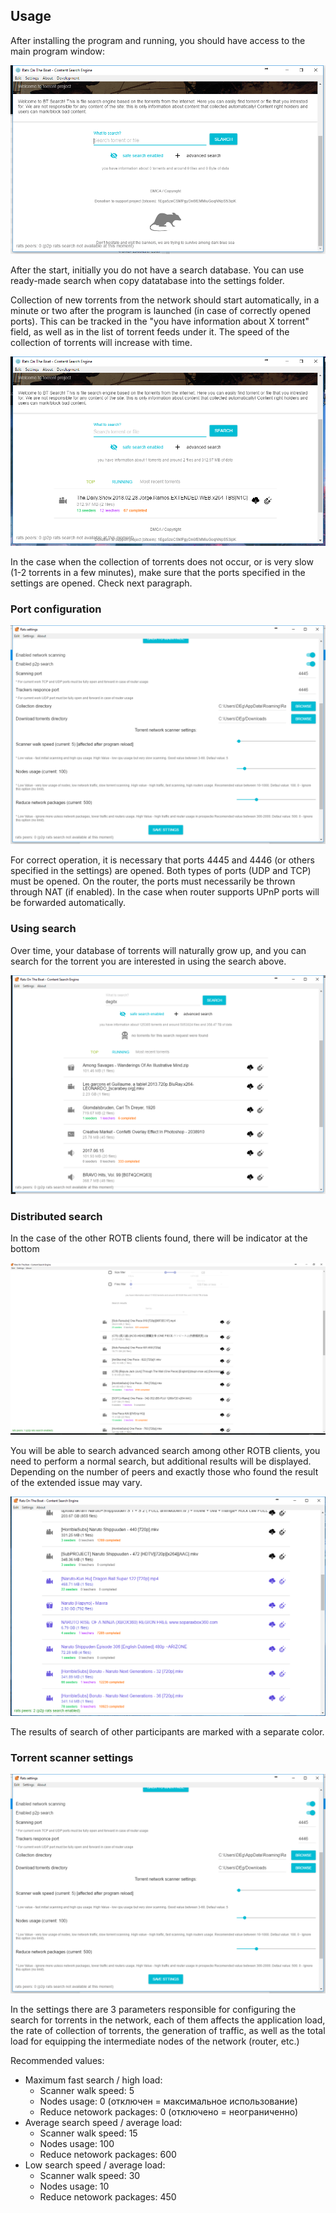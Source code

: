 ## Usage

After installing the program and running, you should have access to the main program window:

[![After start](img/main_no_torrents.png)](https://github.com/DEgITx/rats-search)

After the start, initially you do not have a search database. You can use ready-made search when copy datatabase into the settings folder.

Collection of new torrents from the network should start automatically, in a minute or two after the program is launched (in case of correctly opened ports).
This can be tracked in the "you have information about X torrent" field, as well as in the list of torrent feeds under it. The speed of the collection of torrents will increase with time.

[![First](img/first_torrent.png)](https://github.com/DEgITx/rats-search)

In the case when the collection of torrents does not occur, or is very slow (1-2 torrents in a few minutes), make sure that the ports specified in the settings are opened. Check next paragraph.

### Port configuration

[![Settings](img/settings.png)](https://github.com/DEgITx/rats-search)

For correct operation, it is necessary that ports 4445 and 4446 (or others specified in the settings) are opened. Both types of ports (UDP and TCP) must be opened. On the router, the ports must necessarily be thrown through NAT (if enabled). In the case when router supports UPnP ports will be forwarded automatically. 

### Using search

Over time, your database of torrents will naturally grow up, and you can search for the torrent you are interested in using the search above.

[![A lot of torrents](img/base_big.png)](https://github.com/DEgITx/rats-search)

### Distributed search

In the case of the other ROTB clients found, there will be indicator at the bottom

[![A lot of torrents](img/peer.png)](https://github.com/DEgITx/rats-search)

You will be able to search advanced search among other ROTB clients, you need to perform a normal search, but additional results will be displayed. Depending on the number of peers and exactly those who found the result of the extended issue may vary.

[![External torrents](img/peers_search.png)](https://github.com/DEgITx/rats-search)

The results of search of other participants are marked with a separate color.

### Torrent scanner settings

[![Settings](img/settings.png)](https://github.com/DEgITx/rats-search)

In the settings there are 3 parameters responsible for configuring the search for torrents in the network, each of them affects the application load, the rate of collection of torrents, the generation of traffic, as well as the total load for equipping the intermediate nodes of the network (router, etc.)

Recommended values:
* Maximum fast search / high load:
  * Scanner walk speed: 5
  * Nodes usage: 0 (отключен = максимальное использование)
  * Reduce netowork packages: 0 (отключено = неограниченно)
* Average search speed / average load:
  * Scanner walk speed: 15
  * Nodes usage: 100
  * Reduce netowork packages: 600
* Low search speed / average load:
  * Scanner walk speed: 30
  * Nodes usage: 10
  * Reduce netowork packages: 450
